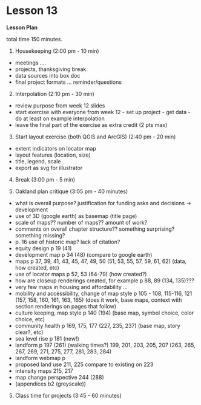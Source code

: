 Lesson 13
========

**Lesson Plan**  

total time 150 minutes. 

1.   Housekeeping (2:00 pm - 10 min)  
   -   meetings ....
   -   projects, thanksgiving break
   -   data sources into box doc
   -   final project formats ... reminder/questions

2.   Interpolation (2:10 pm - 30 min)
   -   review purpose from week 12 slides
   -   start exercise with everyone from week 12 
      -   set up project
      -   get data
      -   do at least on example interpolation
   -   leave the final part of the exercise as extra credit (2 pts max)

3.   Start layout exercise (both QGIS and ArcGIS) (2:40 pm - 20 min)
   -   extent indicators on locator map
   -   layout features (location, size)
   -   title, legend, scale
   -   export as svg for illustrator 

4.   Break (3:00 pm - 5 min)

4.   Oakland plan critique (3:05 pm - 40 minutes)
   -   what is overall purpose? justification for funding asks and decisions -> development
   -   use of 3D (google earth) as basemap (title page)
   -   scale of maps?? number of maps?? amount of work?
   -   comments on overall chapter structure?? something surprising? something missing?
   -   p. 16 use of historic map? lack of citation?
   -   equity design p 19 (41)
   -   development map p 34 (48) (compare to google earth)
   -   maps p 37, 39, 41, 43, 45, 47, 49, 50 (51, 53, 55, 57, 59, 61, 62) (data, how created, etc)
   -   use of locator maps p 52, 53 (64-79) (how created?)
   -   how are closeup renderings created, for example p 88, 89 (134, 135)???
   -   very few maps in housing and affordability ...
   -   mobility and accessibility, change of map style p 105 - 108, 115-116, 121 (157, 158, 160, 161, 163, 165) (does it work, base maps, context with section renderings on pages that follow)
   -   culture keeping, map style p 140 (194) (base map, symbol choice, color choice, etc)
   -   community health p 169, 175, 177 (227, 235, 237) (base map, story clear?, etc)
   -   sea level rise p 181 (new!)
   -   landform p 197 (261) (walking times?) 199, 201, 203, 205, 207 (263, 265, 267, 269, 271, 275, 277, 281, 283, 284)
   -   landform webmap p 
   -   proposed land use 211, 225 compare to existing on 223
   -   intensity maps 215, 217
   -   map change perspective 244 (288)
   -   (appendices b2 (greyscale))

5.   Class time for projects (3:45 - 60 minutes)



